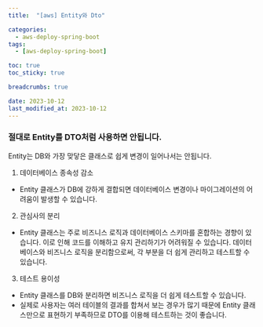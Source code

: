 ```yaml
---
title:  "[aws] Entity와 Dto"

categories:
  - aws-deploy-spring-boot
tags:
  - [aws-deploy-spring-boot]

toc: true
toc_sticky: true

breadcrumbs: true

date: 2023-10-12
last_modified_at: 2023-10-12
---
```


### 절대로 Entity를 DTO처럼 사용하면 안됩니다.
Entity는 DB와 가장 맞닿은 클래스로 쉽게 변경이 일어나서는 안됩니다.
1. 데이터베이스 종속성 감소
- Entity 클래스가 DB에 강하게 결합되면 데이터베이스 변경이나 마이그레이션의 어려움이 발생할 수 있습니다.
2. 관심사의 분리
- Entity 클래스는 주로 비즈니스 로직과 데이터베이스 스키마를 혼합하는 경향이 있습니다. 이로 인해 코드를 이해하고 유지 관리하기가 어려워질 수 있습니다. 데이터베이스와 비즈니스 로직을 분리함으로써, 각 부분을 더 쉽게 관리하고 테스트할 수 있습니다.
3. 테스트 용이성
- Entity 클래스를 DB와 분리하면 비즈니스 로직을 더 쉽게 테스트할 수 있습니다.
- 실제로 사용자는 여러 테이블의 결과를 합쳐서 보는 경우가 많기 때문에 Entity 클래스만으로 표현하기 부족하므로 DTO를 이용해 테스트하는 것이 좋습니다.